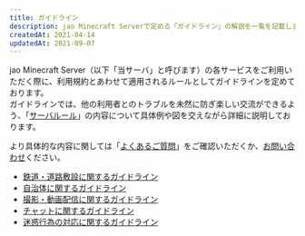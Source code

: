 ```yaml
---
title: ガイドライン
description: jao Minecraft Serverで定める「ガイドライン」の解説を一覧を記載します。
createdAt: 2021-04-14
updatedAt: 2021-09-07
---
```


jao Minecraft Server（以下「当サーバ」と呼びます）の各サービスをご利用いただく際に、利用規約とあわせて適用されるルールとしてガイドラインを定めております。  
ガイドラインでは、他の利用者とのトラブルを未然に防ぎ楽しい交流ができるよう、「[サーバルール](/server/rules)」の内容について具体例や図を交えながら詳細に説明しております。

より具体的な内容に関しては「[よくあるご質問](/support/faq)」をご確認いただくか、[お問い合わせ](/support/inquiry)ください。

- [鉄道・道路敷設に関するガイドライン](/server/guidelines/railways)
- [自治体に関するガイドライン](/server/guidelines/cities)
- [撮影・動画配信に関するガイドライン](/server/guidelines/broadcasts)
- [チャットに関するガイドライン](/server/guidelines/communications)
- [迷惑行為の対応に関するガイドライン](/server/guidelines/griefing)
